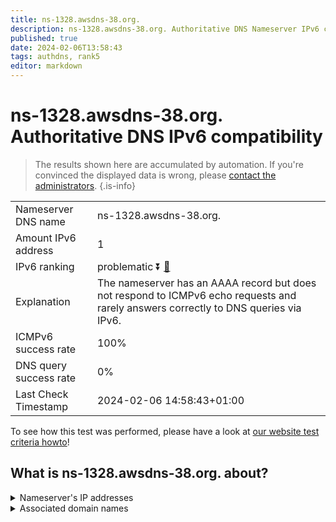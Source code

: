 ```yaml
---
title: ns-1328.awsdns-38.org.
description: ns-1328.awsdns-38.org. Authoritative DNS Nameserver IPv6 compatibility
published: true
date: 2024-02-06T13:58:43
tags: authdns, rank5
editor: markdown
---
```


# ns-1328.awsdns-38.org. Authoritative DNS IPv6 compatibility

> The results shown here are accumulated by automation. If you're convinced the displayed data is wrong, please [contact the administrators](/howto/chat). 
{.is-info}




|   |   |
| - | - |
| Nameserver DNS name | ns-1328.awsdns-38.org.
| Amount IPv6 address | 1
| IPv6 ranking | problematic :arrow_double_down: [🔗](/howto/ranking) |
| Explanation | The nameserver has an AAAA record but does not respond to ICMPv6 echo requests and rarely answers correctly to DNS queries via IPv6. |
| ICMPv6 success rate | 100%|
| DNS query success rate | 0% |
| Last Check Timestamp | 2024-02-06 14:58:43+01:00 |

To see how this test was performed, please have a look at [our website test criteria howto](/howto/testcriteria/authdns)!


## What is ns-1328.awsdns-38.org. about?




<details>
<summary>Nameserver's IP addresses</summary>

2600:9000:5305:3000::1

</details>



<details>
<summary>Associated domain names</summary>

www.nytimes.com

</details>
